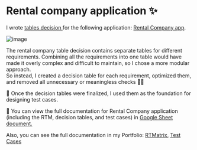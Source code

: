<h1>Rental company application ✨ </h1>

<p>I wrote <a href="https://github.com/nshubina/Portfolio/blob/bca24141f9b420e8ce7e97e9d1b219d47ab43fb1/Test%20Design/Table%20Decision/Rental%20Company/Rental%20Company%20-%20Tables%20decision.pdf" target="_blank"> tables decision </a> for the following application: <a href="https://exercises.test-design.org/rental/" target="_blank">Rental Company app</a>.</p>

![image](https://github.com/user-attachments/assets/10d269ec-e632-4835-9169-f6c81247e939)

<p>The rental company table decision contains separate tables for different requirements. Combining all the requirements into one table would have made it overly complex and difficult to maintain, so I chose a more modular approach.<br>
So instead, I created a decision table for each requirement, optimized them, and removed all unnecessary or meaningless checks 🧹✨ </p>

<p>📎 Once the decision tables were finalized, I used them as the foundation for designing test cases.</p>

<p> 📌 You can view the full documentation for Rental Company application (including the RTM, decision tables, and test cases) in <a href="https://docs.google.com/spreadsheets/d/1D6ICuvUaFa8YBLdcuh6Lf09aHThrB5AEp91OdDOtreQ/edit?usp=sharing" target="_blank">Google Sheet document.</a> </p>
<p> Also, you can see the full documentation in my Portfolio: <a href="https://github.com/nshubina/Portfolio/blob/edee8bff6b85ca37f087ee5310052b2e369850ac/RTM/Rental%20company%20-%20RTM.pdf" target="_blank">RTMatrix</a>, <a href="https://github.com/nshubina/Portfolio/blob/9b3b8c57bbf498508efb6a235d582e293a52ecae/Test%20Cases/Rental%20Company/Rental%20company.%20Core%20test%20cases.pdf" target="_blank">Test Cases</a>
  </p>

